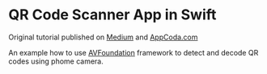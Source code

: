 # QR Code Scanner App in Swift

Original tutorial published on [Medium](https://medium.com/appcoda-tutorials/how-to-build-qr-code-scanner-app-in-swift-b5532406dd6b) and [AppCoda.com](https://www.appcoda.com/intermediate-swift-tips/qrcode-reader.html)

An example how to use [AVFoundation](https://developer.apple.com/av-foundation/) framework to detect and decode QR codes using phome camera.
